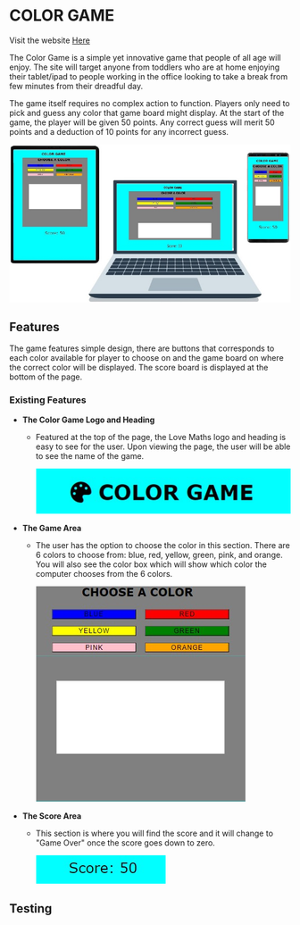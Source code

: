 # COLOR GAME

Visit the website [Here](https://ninovinalon.github.io/project-portfolio-2/)

The Color Game is a simple yet innovative game that people of all age will enjoy. The site will target
anyone from toddlers who are at home enjoying their tablet/ipad to people working in the office looking to
take a break from few minutes from their dreadful day.

The game itself requires no complex action to function. Players only need to pick and guess any color
that game board might display. At the start of the game, the player will be given 50 points. Any correct
guess will merit 50 points and a deduction of 10 points for any incorrect guess.

![Responsive website example image](assets/images/cgadget.jpg)

## Features

The game features simple design, there are buttons that corresponds to each color available for player to
choose on and the game board on where the correct color will be displayed. The score board is
displayed at the bottom of the page.

### Existing Features

- **The Color Game Logo and Heading**
    - Featured at the top of the page, the Love Maths logo and heading is easy to see for the user. Upon viewing the page, the user will be able to see the name of the game.

        ![Responsive website example image](assets/images/cgheader.jpg)

- **The Game Area**
    - The user has the option to choose the color in this section. There are 6 colors to choose from: blue, red, yellow, green, pink, and orange. You will also see the color box which will show which color the computer chooses from the 6 colors.

        ![Responsive website example image](assets/images/cgamearea.jpg)

- **The Score Area**
    - This section is where you will find the score and it will change to "Game Over" once the score goes down to zero.

        ![Responsive website example image](assets/images/cscorearea.jpg)

## Testing

    
